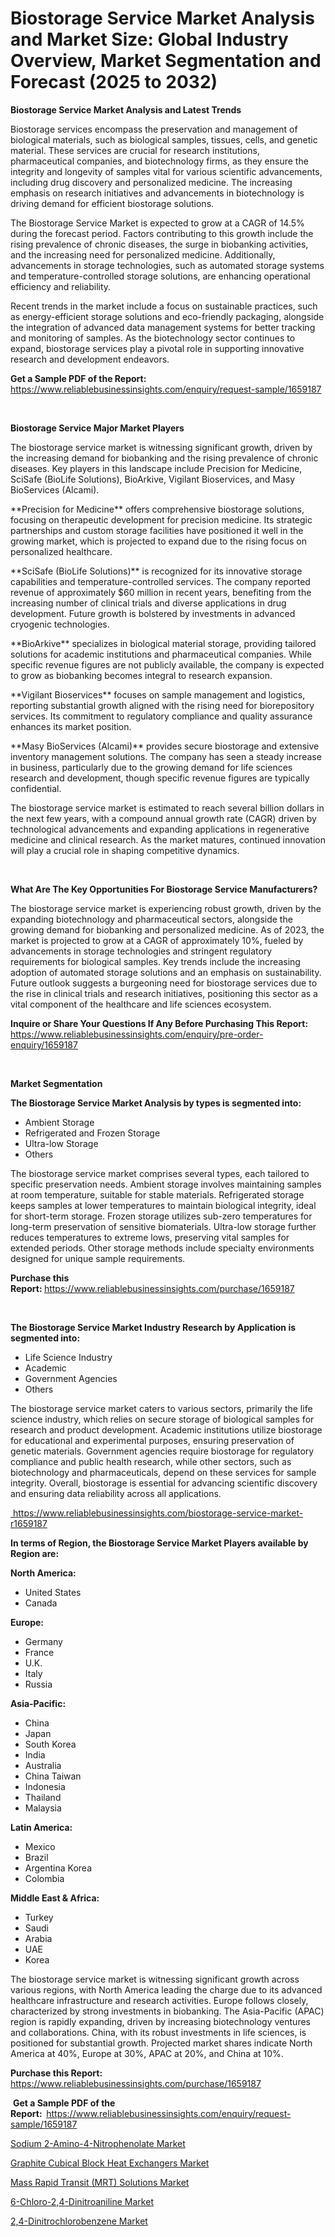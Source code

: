 <p><h1>Biostorage Service Market Analysis and Market Size: Global Industry Overview, Market Segmentation and Forecast (2025 to 2032)</h1></p><p><strong>Biostorage Service Market Analysis and Latest Trends</strong></p>
<p><p>Biostorage services encompass the preservation and management of biological materials, such as biological samples, tissues, cells, and genetic material. These services are crucial for research institutions, pharmaceutical companies, and biotechnology firms, as they ensure the integrity and longevity of samples vital for various scientific advancements, including drug discovery and personalized medicine. The increasing emphasis on research initiatives and advancements in biotechnology is driving demand for efficient biostorage solutions.</p><p>The Biostorage Service Market is expected to grow at a CAGR of 14.5% during the forecast period. Factors contributing to this growth include the rising prevalence of chronic diseases, the surge in biobanking activities, and the increasing need for personalized medicine. Additionally, advancements in storage technologies, such as automated storage systems and temperature-controlled storage solutions, are enhancing operational efficiency and reliability.</p><p>Recent trends in the market include a focus on sustainable practices, such as energy-efficient storage solutions and eco-friendly packaging, alongside the integration of advanced data management systems for better tracking and monitoring of samples. As the biotechnology sector continues to expand, biostorage services play a pivotal role in supporting innovative research and development endeavors.</p></p>
<p><strong>Get a Sample PDF of the Report:&nbsp;</strong> <a href="https://www.reliablebusinessinsights.com/enquiry/request-sample/1659187?utm_campaign=950&utm_medium=2&utm_source=Github&utm_content=ia&utm_term=23032025&utm_id=biostorage-service">https://www.reliablebusinessinsights.com/enquiry/request-sample/1659187</a></p>
<p>&nbsp;</p>
<p><strong>Biostorage Service Major Market Players</strong></p>
<p><p>The biostorage service market is witnessing significant growth, driven by the increasing demand for biobanking and the rising prevalence of chronic diseases. Key players in this landscape include Precision for Medicine, SciSafe (BioLife Solutions), BioArkive, Vigilant Bioservices, and Masy BioServices (Alcami).</p><p>**Precision for Medicine** offers comprehensive biostorage solutions, focusing on therapeutic development for precision medicine. Its strategic partnerships and custom storage facilities have positioned it well in the growing market, which is projected to expand due to the rising focus on personalized healthcare.</p><p>**SciSafe (BioLife Solutions)** is recognized for its innovative storage capabilities and temperature-controlled services. The company reported revenue of approximately $60 million in recent years, benefiting from the increasing number of clinical trials and diverse applications in drug development. Future growth is bolstered by investments in advanced cryogenic technologies.</p><p>**BioArkive** specializes in biological material storage, providing tailored solutions for academic institutions and pharmaceutical companies. While specific revenue figures are not publicly available, the company is expected to grow as biobanking becomes integral to research expansion.</p><p>**Vigilant Bioservices** focuses on sample management and logistics, reporting substantial growth aligned with the rising need for biorepository services. Its commitment to regulatory compliance and quality assurance enhances its market position.</p><p>**Masy BioServices (Alcami)** provides secure biostorage and extensive inventory management solutions. The company has seen a steady increase in business, particularly due to the growing demand for life sciences research and development, though specific revenue figures are typically confidential.</p><p>The biostorage service market is estimated to reach several billion dollars in the next few years, with a compound annual growth rate (CAGR) driven by technological advancements and expanding applications in regenerative medicine and clinical research. As the market matures, continued innovation will play a crucial role in shaping competitive dynamics.</p></p>
<p>&nbsp;</p>
<p><strong>What Are The Key Opportunities For Biostorage Service Manufacturers?</strong></p>
<p><p>The biostorage service market is experiencing robust growth, driven by the expanding biotechnology and pharmaceutical sectors, alongside the growing demand for biobanking and personalized medicine. As of 2023, the market is projected to grow at a CAGR of approximately 10%, fueled by advancements in storage technologies and stringent regulatory requirements for biological samples. Key trends include the increasing adoption of automated storage solutions and an emphasis on sustainability. Future outlook suggests a burgeoning need for biostorage services due to the rise in clinical trials and research initiatives, positioning this sector as a vital component of the healthcare and life sciences ecosystem.</p></p>
<p><strong>Inquire or Share Your Questions If Any Before Purchasing This Report:</strong> <a href="https://www.reliablebusinessinsights.com/enquiry/pre-order-enquiry/1659187?utm_campaign=950&utm_medium=2&utm_source=Github&utm_content=ia&utm_term=23032025&utm_id=biostorage-service">https://www.reliablebusinessinsights.com/enquiry/pre-order-enquiry/1659187</a></p>
<p>&nbsp;</p>
<p><strong>Market Segmentation</strong></p>
<p><strong>The Biostorage Service Market Analysis by types is segmented into:</strong></p>
<p><ul><li>Ambient Storage</li><li>Refrigerated and Frozen Storage</li><li>Ultra-low Storage</li><li>Others</li></ul></p>
<p><p>The biostorage service market comprises several types, each tailored to specific preservation needs. Ambient storage involves maintaining samples at room temperature, suitable for stable materials. Refrigerated storage keeps samples at lower temperatures to maintain biological integrity, ideal for short-term storage. Frozen storage utilizes sub-zero temperatures for long-term preservation of sensitive biomaterials. Ultra-low storage further reduces temperatures to extreme lows, preserving vital samples for extended periods. Other storage methods include specialty environments designed for unique sample requirements.</p></p>
<p><strong>Purchase this Report:&nbsp;</strong><a href="https://www.reliablebusinessinsights.com/purchase/1659187?utm_campaign=950&utm_medium=2&utm_source=Github&utm_content=ia&utm_term=23032025&utm_id=biostorage-service">https://www.reliablebusinessinsights.com/purchase/1659187</a></p>
<p>&nbsp;</p>
<p><strong>The Biostorage Service Market Industry Research by Application is segmented into:</strong></p>
<p><ul><li>Life Science Industry</li><li>Academic</li><li>Government Agencies</li><li>Others</li></ul></p>
<p><p>The biostorage service market caters to various sectors, primarily the life science industry, which relies on secure storage of biological samples for research and product development. Academic institutions utilize biostorage for educational and experimental purposes, ensuring preservation of genetic materials. Government agencies require biostorage for regulatory compliance and public health research, while other sectors, such as biotechnology and pharmaceuticals, depend on these services for sample integrity. Overall, biostorage is essential for advancing scientific discovery and ensuring data reliability across all applications.</p></p>
<p><a href="https://www.reliablebusinessinsights.com/biostorage-service-market-r1659187?utm_campaign=950&utm_medium=2&utm_source=Github&utm_content=ia&utm_term=23032025&utm_id=biostorage-service">&nbsp;https://www.reliablebusinessinsights.com/biostorage-service-market-r1659187</a></p>
<p><strong>In terms of Region, the Biostorage Service Market Players available by Region are:</strong></p>
<p>
    <p> <strong> North America: </strong>
        <ul>
            <li>United States</li>
            <li>Canada</li>
        </ul>
        </p> 
    <p> <strong> Europe: </strong>
        <ul>
            <li>Germany</li>
            <li>France</li>
            <li>U.K.</li>
            <li>Italy</li>
            <li>Russia</li>
        </ul>
        </p> 
    <p> <strong> Asia-Pacific: </strong>
        <ul>
            <li>China</li>
            <li>Japan</li>
            <li>South Korea</li>
            <li>India</li>
            <li>Australia</li>
            <li>China Taiwan</li>
            <li>Indonesia</li>
            <li>Thailand</li>
            <li>Malaysia</li>
        </ul>
        </p> 
    <p> <strong> Latin America: </strong>
        <ul>
            <li>Mexico</li>
            <li>Brazil</li>
            <li>Argentina Korea</li>
            <li>Colombia</li>
        </ul>
        </p> 
    <p> <strong> Middle East & Africa: </strong>
        <ul>
            <li>Turkey</li>
            <li>Saudi</li>
            <li>Arabia</li>
            <li>UAE</li>
            <li>Korea</li>
        </ul>
    </p>
    </p>
<p><p>The biostorage service market is witnessing significant growth across various regions, with North America leading the charge due to its advanced healthcare infrastructure and research activities. Europe follows closely, characterized by strong investments in biobanking. The Asia-Pacific (APAC) region is rapidly expanding, driven by increasing biotechnology ventures and collaborations. China, with its robust investments in life sciences, is positioned for substantial growth. Projected market shares indicate North America at 40%, Europe at 30%, APAC at 20%, and China at 10%.</p></p>
<p><strong>Purchase this Report: </strong><a href="https://www.reliablebusinessinsights.com/purchase/1659187?utm_campaign=950&utm_medium=2&utm_source=Github&utm_content=ia&utm_term=23032025&utm_id=biostorage-service">https://www.reliablebusinessinsights.com/purchase/1659187</a></p>
<p>&nbsp;<strong>Get a Sample PDF of the Report:&nbsp;&nbsp;</strong><a href="https://www.reliablebusinessinsights.com/enquiry/request-sample/1659187?utm_campaign=950&utm_medium=2&utm_source=Github&utm_content=ia&utm_term=23032025&utm_id=biostorage-service">https://www.reliablebusinessinsights.com/enquiry/request-sample/1659187</a></p>
<p><strong></strong></p>
<p><p><a href="https://github.com/hadshpinay/Market-Research-Report-List-1/blob/main/sodium-2-amino-4-nitrophenolate-market.md?utm_campaign=950&utm_medium=2&utm_source=Github&utm_content=ia&utm_term=23032025&utm_id=biostorage-service">Sodium 2-Amino-4-Nitrophenolate Market</a></p><p><a href="https://github.com/kovasovitzzg/Market-Research-Report-List-1/blob/main/graphite-cubical-block-heat-exchangers-market.md?utm_campaign=950&utm_medium=2&utm_source=Github&utm_content=ia&utm_term=23032025&utm_id=biostorage-service">Graphite Cubical Block Heat Exchangers Market</a></p><p><a href="https://github.com/catlowdarcys/Market-Research-Report-List-1/blob/main/mass-rapid-transit-mrt-solutions-market.md?utm_campaign=950&utm_medium=2&utm_source=Github&utm_content=ia&utm_term=23032025&utm_id=biostorage-service">Mass Rapid Transit (MRT) Solutions Market</a></p><p><a href="https://github.com/fendtdjunawo/Market-Research-Report-List-1/blob/main/6-chloro-24-dinitroaniline-market.md?utm_campaign=950&utm_medium=2&utm_source=Github&utm_content=ia&utm_term=23032025&utm_id=biostorage-service">6-Chloro-2,4-Dinitroaniline Market</a></p><p><a href="https://github.com/danzopachllq/Market-Research-Report-List-1/blob/main/24-dinitrochlorobenzene-market.md?utm_campaign=950&utm_medium=2&utm_source=Github&utm_content=ia&utm_term=23032025&utm_id=biostorage-service">2,4-Dinitrochlorobenzene Market</a></p></p>
